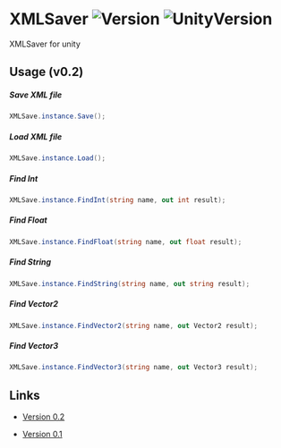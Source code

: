 # XMLSaver ![Version](https://img.shields.io/badge/Version-0.2-brightgreen.svg) ![UnityVersion](https://img.shields.io/badge/UnityVersion-2018.3.0f2-blue.svg)

XMLSaver for unity

## Usage (v0.2)
##### Save XML file
```csharp
XMLSave.instance.Save();
```

##### Load XML file
```csharp
XMLSave.instance.Load();
```

##### Find Int
```csharp
XMLSave.instance.FindInt(string name, out int result);
```

##### Find Float
```csharp
XMLSave.instance.FindFloat(string name, out float result);
```

##### Find String
```csharp
XMLSave.instance.FindString(string name, out string result);
```

##### Find Vector2
```csharp
XMLSave.instance.FindVector2(string name, out Vector2 result);
```

##### Find Vector3
```csharp
XMLSave.instance.FindVector3(string name, out Vector3 result);
```


## Links
* [Version 0.2](https://github.com/StephenGrosjean/XMLSaver/blob/master/Assets/PackageBuild/V02.unitypackage)

* [Version 0.1](https://github.com/StephenGrosjean/XMLSaver/blob/master/Assets/PackageBuild/V01.unitypackage)

